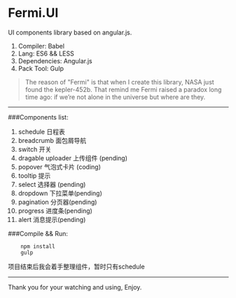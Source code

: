 # Fermi.UI

UI components library based on angular.js.

1. Compiler: Babel
2. Lang: ES6 && LESS
3. Dependencies: Angular.js
4. Pack Tool: Gulp

> The reason of "Fermi" is that when I create this library, NASA just found the kepler-452b. That remind me Fermi raised a paradox long time ago: if we’re not alone in the universe but where are they.

-------------------
###Components list:
1. schedule 日程表
2. breadcrumb 面包屑导航
3. switch 开关
4. dragable uploader 上传组件 (pending)
5. popover 气泡式卡片 (coding)
6. tooltip 提示
7. select 选择器 (pending)
8. dropdown 下拉菜单(pending)
9. pagination 分页器(pending)
10. progress 进度条(pending)
11. alert 消息提示(pending)


###Compile && Run:
```
    npm install
    gulp
```

项目结束后我会着手整理组件，暂时只有schedule

---------
Thank you for your watching and using, Enjoy.
